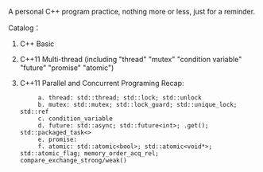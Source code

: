 A personal C++ program practice, nothing more or less, just for a reminder.

Catalog：

1. C++ Basic
2. C++11 Multi-thread (including "thread" "mutex" "condition variable"  "future" "promise" "atomic")
3. C++11 Parallel and Concurrent Programing Recap:
 
            a. thread: std::thread; std::lock; std::unlock
            b. mutex: std::mutex; std::lock_guard; std::unique_lock; std::ref
            c. condition_variable
            d. future: std::async; std::future<int>; .get(); std::packaged_task<>
            e. promise:
            f. atomic: std::atomic<bool>; std::atomic<void*>; std::atomic_flag; memory_order_acq_rel; compare_exchange_strong/weak()
